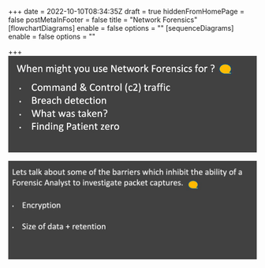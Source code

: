 +++
date = 2022-10-10T08:34:35Z
draft = true
hiddenFromHomePage = false
postMetaInFooter = false
title = "Network Forensics"
[flowchartDiagrams]
enable = false
options = ""
[sequenceDiagrams]
enable = false
options = ""

+++
![](/uploads/snipaste_2022-10-10_19-36-26.jpg)

![](/uploads/snipaste_2022-10-10_19-47-43.jpg)
